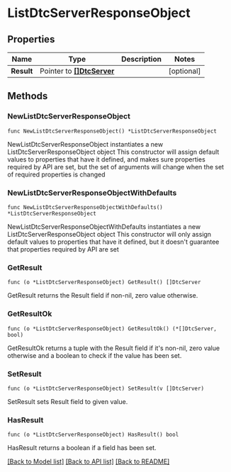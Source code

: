 # ListDtcServerResponseObject

## Properties

Name | Type | Description | Notes
------------ | ------------- | ------------- | -------------
**Result** | Pointer to [**[]DtcServer**](DtcServer.md) |  | [optional] 

## Methods

### NewListDtcServerResponseObject

`func NewListDtcServerResponseObject() *ListDtcServerResponseObject`

NewListDtcServerResponseObject instantiates a new ListDtcServerResponseObject object
This constructor will assign default values to properties that have it defined,
and makes sure properties required by API are set, but the set of arguments
will change when the set of required properties is changed

### NewListDtcServerResponseObjectWithDefaults

`func NewListDtcServerResponseObjectWithDefaults() *ListDtcServerResponseObject`

NewListDtcServerResponseObjectWithDefaults instantiates a new ListDtcServerResponseObject object
This constructor will only assign default values to properties that have it defined,
but it doesn't guarantee that properties required by API are set

### GetResult

`func (o *ListDtcServerResponseObject) GetResult() []DtcServer`

GetResult returns the Result field if non-nil, zero value otherwise.

### GetResultOk

`func (o *ListDtcServerResponseObject) GetResultOk() (*[]DtcServer, bool)`

GetResultOk returns a tuple with the Result field if it's non-nil, zero value otherwise
and a boolean to check if the value has been set.

### SetResult

`func (o *ListDtcServerResponseObject) SetResult(v []DtcServer)`

SetResult sets Result field to given value.

### HasResult

`func (o *ListDtcServerResponseObject) HasResult() bool`

HasResult returns a boolean if a field has been set.


[[Back to Model list]](../README.md#documentation-for-models) [[Back to API list]](../README.md#documentation-for-api-endpoints) [[Back to README]](../README.md)


